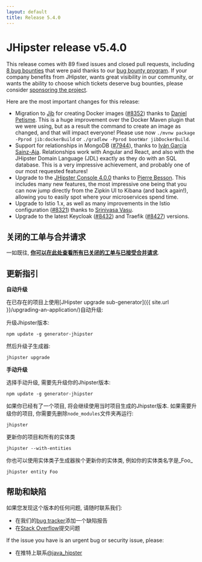 ```yaml
---
layout: default
title: Release 5.4.0
---
```


JHipster release v5.4.0
==================

This release comes with 89 fixed issues and closed pull requests, including [8 bug bounties](https://github.com/jhipster/generator-jhipster/issues?q=milestone%3A5.4.0+is%3Aclosed+label%3A%24100) that were paid thanks to our [bug bounty program](https://www.jhipster.tech/bug-bounties/). If your company benefits from JHipster, wants great visibility in our community, or wants the ability to choose which tickets deserve bug bounties, please consider [sponsoring the project](https://www.jhipster.tech/sponsors/).

Here are the most important changes for this release:

- Migration to [Jib](https://github.com/GoogleContainerTools/jib) for creating Docker images ([#8352](https://github.com/jhipster/generator-jhipster/pull/8352)) thanks to [Daniel Petisme](https://github.com/danielpetisme). This is a huge improvement over the Docker Maven plugin that we were using, but as a result the command to create an image as changed, and that will impact everyone! Please use now `./mvnw package -Pprod jib:dockerBuild` or `./gradlew -Pprod bootWar jibDockerBuild`.
- Support for relationships in MongoDB  ([#7944](https://github.com/jhipster/generator-jhipster/issues/7944)), thanks to [Iván García Sainz-Aja](https://github.com/ivangsa). Relationships work with Angular and React, and also with the JHipster Domain Language (JDL) exactly as they do with an SQL database. This is a very impressive achievement, and probably one of our most requested features!
- Upgrade to the [JHipster Console 4.0.0](https://github.com/jhipster/jhipster-console/releases/tag/v4.0.0) thanks to [Pierre Besson](https://github.com/PierreBesson). This includes many new features, the most impressive one being that you can now jump directly from the Zipkin UI to Kibana (and back again!), allowing you to easily spot where your microservices spend time.
- Upgrade to Istio 1.x, as well as many improvements in the Istio configuration ([#8321](https://github.com/jhipster/generator-jhipster/pull/8321)) thanks to [Srinivasa Vasu](https://github.com/srinivasa-vasu).
- Upgrade to the latest Keycloak ([#8432](https://github.com/jhipster/generator-jhipster/pull/8432)) and Traefik ([#8427](https://github.com/jhipster/generator-jhipster/pull/8427)) versions.

关闭的工单与合并请求
------------
一如既往, __[你可以在此处查看所有已关闭的工单与已接受合并请求](https://github.com/jhipster/generator-jhipster/issues?q=milestone%3A5.4.0+is%3Aclosed)__.

更新指引
------------

**自动升级**

在已存在的项目上使用[JHipster upgrade sub-generator]({{ site.url }}/upgrading-an-application/)自动升级:

升级Jhipster版本:

```
npm update -g generator-jhipster
```

然后升级子生成器:

```
jhipster upgrade
```

**手动升级**

选择手动升级, 需要先升级你的Jhipster版本:

```
npm update -g generator-jhipster
```

如果你已经有了一个项目, 将会继续使用当时项目生成的Jhipster版本.
如果需要升级你的项目, 你需要先删除`node_modules`文件夹再运行:

```
jhipster
```

更新你的项目和所有的实体类

```
jhipster --with-entities
```

你也可以使用实体类子生成器挨个更新你的实体类, 例如你的实体类名字是_Foo_

```
jhipster entity Foo
```

帮助和缺陷
--------------

如果您发现这个版本的任何问题, 请随时联系我们:

- 在我们的[bug tracker](https://github.com/jhipster/generator-jhipster/issues?state=open)添加一个缺陷报告
- 在[Stack Overflow](http://stackoverflow.com/tags/jhipster/info)提交问题

If the issue you have is an urgent bug or security issue, please:

- 在推特上联系[@java_hipster](https://twitter.com/java_hipster)
